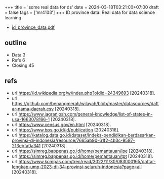 +++
title = 'some real data for ds'
date = 2024-03-18T03:21:00+07:00
draft = false
tags = ['mr4103']
+++
ID province data: Real data for data science learning
<!--more-->

+ [id_province_data.pdf](https://osf.io/ks42z)


## outline
+ Data 3
+ Refs 6
+ Closing 45


## refs
+ url https://id.wikipedia.org/w/index.php?oldid=24349693 [20240318].
+ url https://github.com/benangmerah/wilayah/blob/master/datasources/daftar-nama-daerah.csv [20240318].
+ url https://www.jagranjosh.com/general-knowledge/list-of-states-in-usa-1663078166-1 [20240318].
+ url https://www.census.gov/en.html [20240318].
+ url https://www.bps.go.id/id/publication [20240318].
+ url https://katalog.data.go.id/dataset/indeks-pendidikan-berdasarkan-provinsi-di-indonesia/resource/7665ab90-61f2-4b3c-9587-213ebfa0a341 [20240318].
+ url https://simreg.bappenas.go.id/home/pemantauan/lpe [20240318].
+ url https://simreg.bappenas.go.id/home/pemantauan/tpt [20240318].
+ url https://www.kompas.com/tren/read/2022/11/30/083000165/daftar-lengkap-ump-2023-di-34-provinsi-seluruh-indonesia?page=all [20240318].
